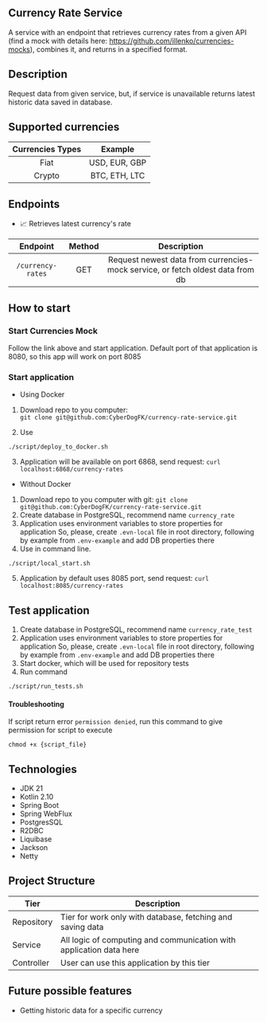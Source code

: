 ## Currency Rate Service

A service with an endpoint that retrieves currency rates from a given API (find a
mock with details here: https://github.com/illenko/currencies-mocks), combines it, and
returns in a specified format.

## Description

Request data from given service, but, if service is unavailable
returns latest historic data saved in database.

## Supported currencies

| Currencies Types |    Example    |
|:----------------:|:-------------:|
|       Fiat       | USD, EUR, GBP |
|      Crypto      | BTC, ETH, LTC |

## Endpoints

- :chart_with_upwards_trend: Retrieves latest currency's rate
 
|     Endpoint      | Method |                                  Description                                   |
|:-----------------:|:------:|:------------------------------------------------------------------------------:|
| `/currency-rates` |  GET   | Request newest data from currencies-mock service, or fetch oldest data from db |

## How to start

### Start Currencies Mock

Follow the link above and start application. Default port of that application is 8080, so
this app will work on port 8085

### Start application
- Using Docker

1. Download repo to you computer: </br>
`git clone git@github.com:CyberDogFK/currency-rate-service.git`

2. Use
````
./script/deploy_to_docker.sh
````
3. Application will be available on port 6868, send request: `curl localhost:6868/currency-rates`

- Without Docker

1. Download repo to you computer with git:
`git clone git@github.com:CyberDogFK/currency-rate-service.git`
2. Create database in PostgreSQL, recommend name `currency_rate`
3. Application uses environment variables to store properties for application
So, please, create `.evn-local` file in root directory, following by example from `.env-example` and add DB properties there </br>
4. Use in command line.
```
./script/local_start.sh
```
5. Application by default uses 8085 port, send request: `curl localhost:8085/currency-rates`

## Test application

1. Create database in PostgreSQL, recommend name `currency_rate_test`
2. Application uses environment variables to store properties for application
   So, please, create `.evn-local` file in root directory, following by example from `.env-example` and add DB properties there </br>
3. Start docker, which will be used for repository tests
4. Run command
```
./script/run_tests.sh
```

#### Troubleshooting

If script return error `permission denied`, run this command to give permission for script to execute
```
chmod +x {script_file}
```

## Technologies

- JDK 21
- Kotlin 2.10
- Spring Boot
- Spring WebFlux
- PostgresSQL
- R2DBC
- Liquibase
- Jackson
- Netty

## Project Structure

| Tier       | Description                                                         |
|------------|---------------------------------------------------------------------|
| Repository | Tier for work only with database, fetching and saving data          |
| Service    | All logic of computing and communication with application data here |
| Controller | User can use this application by this tier                          |

## Future possible features

- Getting historic data for a specific currency
